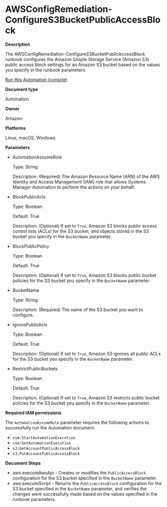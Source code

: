# AWSConfigRemediation\-ConfigureS3BucketPublicAccessBlock<a name="automation-aws-block-public-s3-bucket"></a>

**Description**

The AWSConfigRemediation\-ConfigureS3BucketPublicAccessBlock runbook configures the Amazon Simple Storage Service \(Amazon S3\) public access block settings for an Amazon S3 bucket based on the values you specify in the runbook parameters\.

[Run this Automation \(console\)](https://console.aws.amazon.com/systems-manager/automation/execute/AWSConfigRemediation-ConfigureS3BucketPublicAccessBlock)

**Document type**

Automation

**Owner**

Amazon

**Platforms**

Linux, macOS, Windows

**Parameters**
+ AutomationAssumeRole

  Type: String

  Description: \(Required\) The Amazon Resource Name \(ARN\) of the AWS Identity and Access Management \(IAM\) role that allows Systems Manager Automation to perform the actions on your behalf\.
+ BlockPublicAcls

  Type: Boolean

  Default: True

  Description: \(Optional\) If set to `True`, Amazon S3 blocks public access control lists \(ACLs\) for the S3 bucket, and objects stored in the S3 bucket you specify in the `BucketName` parameter\.
+ BlockPublicPolicy

  Type: Boolean

  Default: True

  Description: \(Optional\) If set to `True`, Amazon S3 blocks public bucket policies for the S3 bucket you specify in the `BucketName` parameter\.
+ BucketName

  Type: String

  Description: \(Required\) The name of the S3 bucket you want to configure\.
+ IgnorePublicAcls

  Type: Boolean

  Default: True

  Description: \(Optional\) If set to `True`, Amazon S3 ignores all public ACLs for the S3 bucket you specify in the `BucketName` parameter\.
+ RestrictPublicBuckets

  Type: Boolean

  Default: True

  Description: \(Optional\) If set to `True`, Amazon S3 restricts public bucket policies for the S3 bucket you specify in the `BucketName` parameter\.

**Required IAM permissions**

The `AutomationAssumeRole` parameter requires the following actions to successfully run the Automation document\.
+ `ssm:StartAutomationExecution`
+ `ssm:GetAutomationExecution`
+ `s3:GetAccountPublicAccessBlock`
+ `s3:PutAccountPublicAccessBlock`

**Document Steps**
+ aws:executeAwsApi \- Creates or modifies the `PublicAccessBlock` configuration for the S3 bucket specified in the `BucketName` parameter\.
+ aws:executeScript \- Returns the `PublicAccessBlock` configuration for the S3 bucket specified in the `BucketName` parameter, and verifies the changes were successfully made based on the values specified in the runbook parameters\.